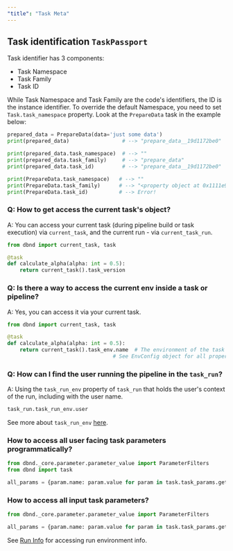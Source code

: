 ```yaml
---
"title": "Task Meta"
---
```

## Task identification `TaskPassport`

 Task identifier has 3 components:
* Task Namespace
* Task Family
* Task ID

While Task Namespace and Task Family are the code's identifiers, the ID is the instance identifier.
To override the default Namespace, you need to set `Task.task_namespace` property. Look at the `PrepareData` task in the example below:

<!-- xfail -->
```python
prepared_data = PrepareData(data='just some data')
print(prepared_data)                 # --> "prepare_data__19d1172be0"

print(prepared_data.task_namespace)  # --> ""
print(prepared_data.task_family)     # --> "prepare_data"
print(prepared_data.task_id)         # --> "prepare_data__19d1172be0"

print(PrepareData.task_namespace)   # --> ""
print(PrepareData.task_family)      # --> "<property object at 0x1111e9548>"
print(PrepareData.task_id)          # --> Error!
```

### Q: How to get access the current task's object?
A: You can access your current task (during pipeline build or task execution) via `current_task`, and the current run - via `current_task_run`.

```python
from dbnd import current_task, task

@task
def calculate_alpha(alpha: int = 0.5):
    return current_task().task_version
```

### Q: Is there a way to access the current env inside a task or pipeline?
A: Yes, you can access it via your current task.

```python
from dbnd import current_task, task

@task
def calculate_alpha(alpha: int = 0.5):
    return current_task().task_env.name  # The environment of the task
                                  # See EnvConfig object for all properties
```

### Q: How can I find the user running the pipeline in the `task_run`?
A: Using the `task_run_env` property of `task_run` that holds the user's context of the run, including with the user name.
<!-- xfail -->
```python
task_run.task_run_env.user
```
See more about `task_run_env` [here](doc:tasks-pipelines-data#run-info).

### How to access all user facing task parameters programmatically?
<!-- xfail -->
```python
from dbnd._core.parameter.parameter_value import ParameterFilters
from dbnd import task

all_params = {param.name: param.value for param in task.task_params.get_param_values(ParameterFilters.USER)}
```
### How to access all input task parameters?
<!-- xfail -->
```python
from dbnd._core.parameter.parameter_value import ParameterFilters

all_params = {param.name: param.value for param in task.task_params.get_param_values(ParameterFilters.INPUTS)}
```

See [Run Info](doc:run-info) for accessing run environment info.
